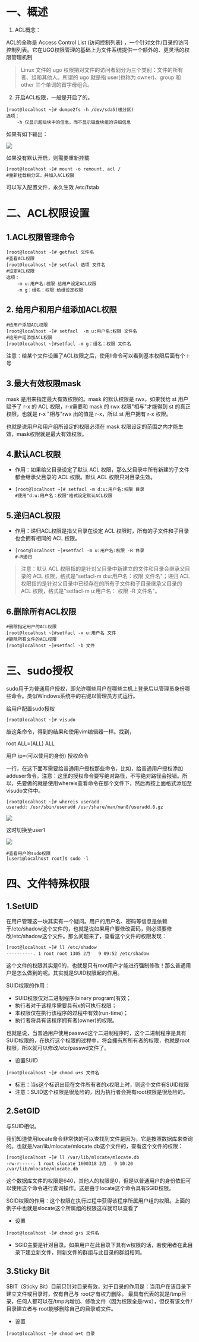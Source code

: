 # 一、概述

1. ACL概念：

ACL的全称是 Access Control List (访问控制列表) ，一个针对文件/目录的访问控制列表。它在UGO权限管理的基础上为文件系统提供一个额外的、更灵活的权限管理机制

> Linux 文件的 ugo 权限把对文件的访问者划分为三个类别：文件的所有者、组和其他人。所谓的 ugo 就是指 user(也称为 owner)、group 和 other 三个单词的首字母组合。

2. 开启ACL权限，一般是开启了的。

```
[root@localhost ~]# dumpe2fs -h /dev/sda5(根分区)
选项：
	-h 仅显示超级块中的信息，而不显示磁盘块组的详细信息
```

如果有如下输出：

![](F:\笔记\ContOS\ACL\1.png)

如果没有默认开启，则需要重新挂载

```
[root@localhost ~]# mount -o remount, acl /
#重新挂载根分区，并加入ACL权限
```

可以写入配置文件，永久生效 /etc/fstab

# 二、ACL权限设置

## 1.ACL权限管理命令

```
[root@localhost ~]# getfacl 文件名
#查看ACL权限
[root@localhost ~]# setfacl 选项 文件名
#设定ACL权限
选项：
	-m u:用户名:权限 给用户设定ACL权限
	-m g：组名：权限 给组设定权限
```

## 2. 给用户和用户组添加ACL权限

```
#给用户添加ACL权限
[root@localhost ~]# setfacl  -m u:用户名:权限 文件名
#给用户组添加ACL权限
[root@localhost ~]#setfacl -m g：组名：权限 文件名 
```

注意：给某个文件设置了ACL权限之后，使用ll命令可以看到基本权限后面有个＋号

## 3.最大有效权限mask

mask 是用来指定最大有效权限的。mask 的默认权限是 rwx，如果我给 st 用户赋予了 r-x 的 ACL 权限，r-x需要和 mask 的 rwx 权限"相与"才能得到 st 的真正权限，也就是 r-x "相与"rwx 出的值是 r-x，所以 st 用户拥有 r-x 权限。

也就是说用户和用户组所设定的权限必须在 mask 权限设定的范围之内才能生效，mask权限就是最大有效权限。



## 4.默认ACL权限

- 作用：如果给父目录设定了默认 ACL 权限，那么父目录中所有新建的子文件都会继承父目录的 ACL 权限。默认 ACL 权限只对目录生效。

- ```
  [root@localhost ~]# setfacl -m d:u:用户名:权限 目录
  #使用"d:u:用户名：权限"格式设定默认ACL权限
  ```

  

## 5.递归ACL权限

- 作用：递归ACL权限是指父目录在设定 ACL 权限时，所有的子文件和子目录也会拥有相同的 ACL 权限。

- ```
  [root@localhost ~]#setfacl -m u:用户名:权限 -R 目录
  #-R递归
  ```

  

> 注意：默认 ACL 权限指的是针对父目录中新建立的文件和目录会继承父目录的 ACL 权限，格式是"setfacl-m d:u:用户名：权限 文件名"；递归 ACL 权限指的是针对父目录中已经存在的所有子文件和子目录继承父目录的 ACL 权限，格式是"setfacl-m u:用户名： 权限 -R 文件名"。

## 6.删除所有ACL权限

```
#删除指定用户的ACL权限
[root@localhost ~]#setfacl -x u:用户名 文件
#删除所有文件的ACL权限
[root@localhost ~]#setfacl -b 文件
```

# 三、sudo授权

sudo用于为普通用户授权，即允许哪些用户在哪些主机上登录后以管理员身份哪些命令。类似Windows系统中的右键以管理员方式运行。

给用户配置sudo授权

```
[root@localhost ~]# visudo
```

敲这条命令，得到的结果和使用vim编辑器一样。找到，

root    ALL=(ALL)       ALL

用户   ip=(可以使用的身份) 授权命令

一行，在这下面写需要给普通用户授权那些命令，比如，给普通用户授权添加adduser命令。注意：这里的授权命令要写绝对路径，不写绝对路径会报错。所以，先要做的就是使用whereis查看命令在那个文件下，然后再按上面格式添加至visudo文件中。

```
[root@localhost ~]# whereis useradd
useradd: /usr/sbin/useradd /usr/share/man/man8/useradd.8.gz
```

![](F:\笔记\ContOS\ACL\2.png)

这时切换至user1

![](F:\笔记\ContOS\ACL\3.png)

```
#查看用户的sudo权限
[user1@localhost root]$ sudo -l
```

# 四、文件特殊权限

## 1.SetUID

在用户管理这一块其实有一个疑问。用户的用户名、密码等信息是依赖于/etc/shadow这个文件的，也就是说如果用户要修改密码，则必须要修改/etc/shadow这个文件。那么问题来了，查看这个文件的权限发现：

```
[root@localhost ~]# ll /etc/shadow
----------. 1 root root 1305 2月   9 09:52 /etc/shadow
```

这个文件的权限其实是0的，也就是只有root用户才能进行强制修改！那么普通用户是怎么做到的呢。其实就是SUID权限起的作用。

SUID权限的作用：

- SUID权限仅对二进制程序(binary program)有效；
- 执行者对于该程序需要具有x的可执行权限；
- 本权限仅在执行该程序的过程中有效(run-time)；
- 执行者将具有该程序拥有者(owner)的权限。

也就是说，当普通用户使用passwd这个二进制程序时，这个二进制程序是具有SUID权限的，在执行这个权限的过程中，将会拥有所所有者的权限，也就是root权限，所以就可以修改/etc/passwd文件了。



- 设置SUID

```
[root@localhost ~]# chmod u+s 文件名
```

- 标志：当s这个标识出现在文件所有者的x权限上时，则这个文件有SUID权限
- 注意：SUID这个权限是很危险的，因为执行者会拥有root权限是很危险的。

## 2.SetGID

与SUID相似。

我们知道使用locate命令非常快的可以查找到文件是因为，它是按照数据库来查询的。也就是/var/lib/mlocate/mlocate.db这个文件的，查看这个文件的权限：

```
[root@localhost ~]# ll /var/lib/mlocate/mlocate.db 
-rw-r-----. 1 root slocate 1600318 2月   9 10:20 /var/lib/mlocate/mlocate.db
```

这个数据库文件的权限是640，其他人的权限是0，但是以普通用户的身份依旧可以使用这个命令进行查询操作。这是由于locate这个命令具有SGID权限。

SGID权限的作用：这个权限在执行过程中获得该程序所属用户组的权限。上面的例子中也就是slocate这个所属组的权限这样就可以查看了

- 设置

```
[root@localhost ~]# chmod g+s 文件名
```

- SGID主要是针对目录。如果用户在此目录下具有w权限的话，若使用者在此目录下建立新文件，则新文件的群组与此目录的群组相同。

   

## 3.Sticky Bit

SBIT（Sticky Bit）目前只针对目录有效，对于目录的作用是：当用户在该目录下建立文件或目录时，仅有自己与 root才有权力删除。
最具有代表的就是/tmp目录，任何人都可以在/tmp内增加、修改文件（因为权限全是rwx），但仅有该文件/目录建立者与 root能够删除自己的目录或文件。

- 设置

```
[root@localhost ~]# chmod o+t 目录
```

